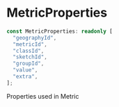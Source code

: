 # MetricProperties

```ts
const MetricProperties: readonly [
  "geographyId",
  "metricId",
  "classId",
  "sketchId",
  "groupId",
  "value",
  "extra",
];
```

Properties used in Metric
